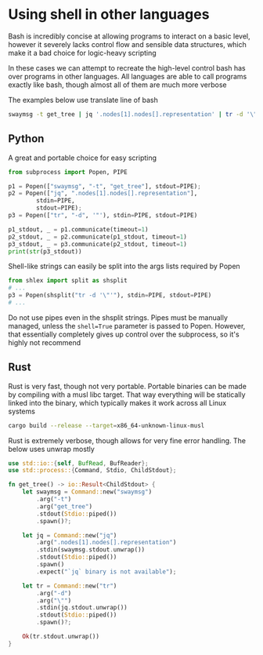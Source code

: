 # Using shell in other languages
Bash is incredibly concise at allowing programs to interact on a basic level,
however it severely lacks control flow and sensible data structures, which make
it a bad choice for logic-heavy scripting

In these cases we can attempt to recreate the high-level control bash has over
programs in other languages. All languages are able to call programs exactly
like bash, though almost all of them are much more verbose

The examples below use translate line of bash

```bash
swaymsg -t get_tree | jq '.nodes[1].nodes[].representation' | tr -d '\"'
```

## Python
A great and portable choice for easy scripting

```python
from subprocess import Popen, PIPE

p1 = Popen(["swaymsg", "-t", "get_tree"], stdout=PIPE);
p2 = Popen(["jq", ".nodes[1].nodes[].representation"],
        stdin=PIPE,
        stdout=PIPE);
p3 = Popen(["tr", "-d", '"'), stdin=PIPE, stdout=PIPE)

p1_stdout, _ = p1.communicate(timeout=1)
p2_stdout, _ = p2.communicate(p1_stdout, timeout=1)
p3_stdout, _ = p3.communicate(p2_stdout, timeout=1)
print(str(p3_stdout))
```

Shell-like strings can easily be split into the args lists required by Popen

```python
from shlex import split as shsplit
# ...
p3 = Popen(shsplit("tr -d '\"'"), stdin=PIPE, stdout=PIPE)
# ...
```

Do not use pipes even in the shsplit strings. Pipes must be manually managed,
unless the `shell=True` parameter is passed to Popen. However, that essentially
completely gives up control over the subprocess, so it's highly not recommend

## Rust
Rust is very fast, though not very portable. Portable binaries can be made by
compiling with a musl libc target. That way everything will be statically linked
into the binary, which typically makes it work across all Linux systems

```bash
cargo build --release --target=x86_64-unknown-linux-musl
```

Rust is extremely verbose, though allows for very fine error handling. The below
uses unwrap mostly

```rust
use std::io::{self, BufRead, BufReader};
use std::process::{Command, Stdio, ChildStdout};

fn get_tree() -> io::Result<ChildStdout> {
    let swaymsg = Command::new("swaymsg")
        .arg("-t")
        .arg("get_tree")
        .stdout(Stdio::piped())
        .spawn()?;

    let jq = Command::new("jq")
        .arg(".nodes[1].nodes[].representation")
        .stdin(swaymsg.stdout.unwrap())
        .stdout(Stdio::piped())
        .spawn()
        .expect("`jq` binary is not available");

    let tr = Command::new("tr")
        .arg("-d")
        .arg("\"")
        .stdin(jq.stdout.unwrap())
        .stdout(Stdio::piped())
        .spawn()?;

    Ok(tr.stdout.unwrap())
}
```
